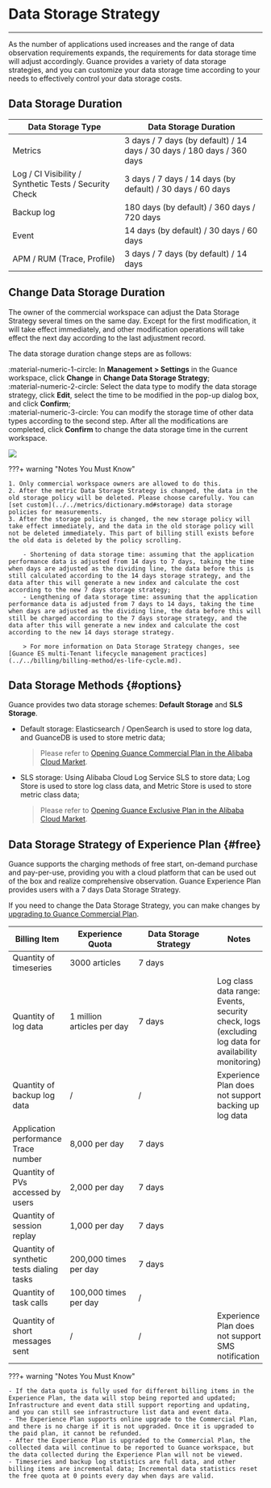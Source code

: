 # Data Storage Strategy
---

As the number of applications used increases and the range of data observation requirements expands, the requirements for data storage time will adjust accordingly. Guance provides a variety of data storage strategies, and you can customize your data storage time according to your needs to effectively control your data storage costs.


## Data Storage Duration

| **Data Storage Type** | **Data Storage Duration** |
| --- | --- |
| Metrics | 3 days / 7 days (by default) / 14 days / 30 days / 180 days / 360 days |
| Log / CI Visibility / Synthetic Tests / Security Check| 3 days / 7 days / 14 days (by default) / 30 days / 60 days |
| Backup log | 180 days (by default) / 360 days / 720 days |
| Event | 14 days (by default) / 30 days / 60 days |
| APM / RUM (Trace, Profile) | 3 days / 7 days (by default) / 14 days |

## Change Data Storage Duration

The owner of the commercial workspace can adjust the Data Storage Strategy several times on the same day. Except for the first modification, it will take effect immediately, and other modification operations will take effect the next day according to the last adjustment record.

The data storage duration change steps are as follows:

:material-numeric-1-circle: In **Management > Settings** in the Guance workspace, click **Change** in **Change Data Storage Strategy**;  
:material-numeric-2-circle: Select the data type to modify the data storage strategy, click **Edit**, select the time to be modified in the pop-up dialog box, and click **Confirm**;  
:material-numeric-3-circle: You can modify the storage time of other data types according to the second step. After all the modifications are completed, click **Confirm** to change the data storage time in the current workspace.

![](../img/2.data_storage_2.png)

???+ warning "Notes You Must Know"

    1. Only commercial workspace owners are allowed to do this.
    2. After the metric Data Storage Strategy is changed, the data in the old storage policy will be deleted. Please choose carefully. You can [set custom](../../metrics/dictionary.md#storage) data storage policies for measurements.
    3. After the storage policy is changed, the new storage policy will take effect immediately, and the data in the old storage policy will not be deleted immediately. This part of billing still exists before the old data is deleted by the policy scrolling.
   
        - Shortening of data storage time: assuming that the application performance data is adjusted from 14 days to 7 days, taking the time when days are adjusted as the dividing line, the data before this is still calculated according to the 14 days storage strategy, and the data after this will generate a new index and calculate the cost according to the new 7 days storage strategy;
        - Lengthening of data storage time: assuming that the application performance data is adjusted from 7 days to 14 days, taking the time when days are adjusted as the dividing line, the data before this will still be charged according to the 7 days storage strategy, and the data after this will generate a new index and calculate the cost according to the new 14 days storage strategy.
    
        > For more information on Data Storage Strategy changes, see [Guance ES multi-Tenant lifecycle management practices](../../billing/billing-method/es-life-cycle.md).


## Data Storage Methods {#options}

Guance provides two data storage schemes: **Default Storage** and **SLS Storage**.

- Default storage: Elasticsearch / OpenSearch is used to store log data, and GuanceDB is used to store metric data; 

    > Please refer to [Opening Guance Commercial Plan in the Alibaba Cloud Market](../../billing/commercial-aliyun.md).

- SLS storage: Using Alibaba Cloud Log Service SLS to store data; Log Store is used to store log class data, and Metric Store is used to store metric class data; 

    > Please refer to [Opening Guance Exclusive Plan in the Alibaba Cloud Market](../../billing/commercial-aliyun-sls.md).

## Data Storage Strategy of Experience Plan {#free}

Guance supports the charging methods of free start, on-demand purchase and pay-per-use, providing you with a cloud platform that can be used out of the box and realize comprehensive observation. Guance Experience Plan provides users with a 7 days Data Storage Strategy. 

If you need to change the Data Storage Strategy, you can make changes by [upgrading to Guance Commercial Plan](../../billing/commercial-plan.md).

| **Billing Item**             | <div style="width: 120px">**Experience Quota**</div>  | <div style="width: 140px">**Data Storage Strategy**</div> | **Notes**                                                     |
| ---------------------- | ------------- | ---------------- | ------------------------------------------------------------ |
| Quantity of timeseries             | 3000 articles     | 7  days             |                                                              |
| Quantity of log data         | 1 million articles per day | 7  days             | Log class data range: Events, security check, logs (excluding log data for availability monitoring) |
| Quantity of backup log data       | /             | /                | Experience Plan does not support backing up log data                                     |
| Application performance Trace number    | 8,000 per day  | 7  days             |                                                              |
| Quantity of PVs accessed by users       | 2,000 per day  | 7  days             |  
| Quantity of session replay       | 1,000 per day  | 7  days             |                                                             |
| Quantity of synthetic tests dialing tasks | 200,000 times per day  | 7  days             |                                                              |
| Quantity of task calls           | 100,000 times per day  | /                |                                                              |
| Quantity of short messages sent           | /             | /                | Experience Plan does not support SMS notification                                         |

???+ warning "Notes You Must Know"

    - If the data quota is fully used for different billing items in the Experience Plan, the data will stop being reported and updated; Infrastructure and event data still support reporting and updating, and you can still see infrastructure list data and event data.
    - The Experience Plan supports online upgrade to the Commercial Plan, and there is no charge if it is not upgraded. Once it is upgraded to the paid plan, it cannot be refunded.
    - After the Experience Plan is upgraded to the Commercial Plan, the collected data will continue to be reported to Guance workspace, but the data collected during the Experience Plan will not be viewed.
    - Timeseries and backup log statistics are full data, and other billing items are incremental data; Incremental data statistics reset the free quota at 0 points every day when days are valid.

